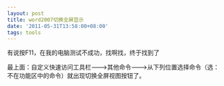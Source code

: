 ```yaml
---
layout: post
title: word2007切换全屏显示
date: '2011-05-31T13:58:00+08:00'
tags: tools
---
```


有说按F11，在我的电脑测试不成功，找啊找，终于找到了

最上面：自定义快速访问工具栏——->其他命令——–>从下列位置选择命令（选：不在功能区中的命令）就出现切换全屏视图按钮了。
